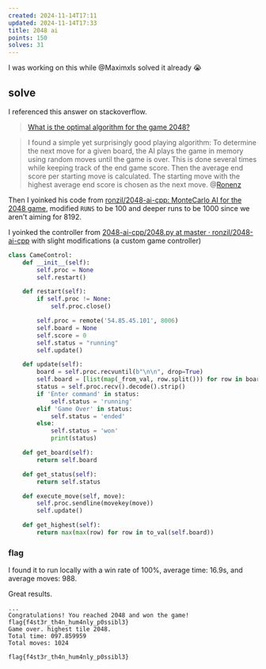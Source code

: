 ```yaml
---
created: 2024-11-14T17:11
updated: 2024-11-14T17:33
title: 2048 ai
points: 150
solves: 31
---
```


I was working on this while @Maximxls solved it already 😭

## solve

I referenced this answer on stackoverflow.

> [What is the optimal algorithm for the game 2048?](https://stackoverflow.com/a/23853848/18196178)

> I found a simple yet surprisingly good playing algorithm: To determine the next move for a given board, the AI plays the game in memory using random moves until the game is over. This is done several times while keeping track of the end game score. Then the average end score per starting move is calculated. The starting move with the highest average end score is chosen as the next move.
> @[Ronenz](https://stackoverflow.com/users/632039/ronenz)

Then I yoinked his code from [ronzil/2048-ai-cpp: MonteCarlo AI for the 2048 game](https://github.com/ronzil/2048-ai-cpp), modified `RUNS` to be 100 and deeper runs to be 1000 since we aren't aiming for 8192.

I yoinked the controller from [2048-ai-cpp/2048.py at master · ronzil/2048-ai-cpp](https://github.com/ronzil/2048-ai-cpp/blob/master/2048.py) with slight modifications (a custom game controller)

```python [solve.py]
class CameControl:
    def __init__(self):
        self.proc = None
        self.restart()

    def restart(self):
        if self.proc != None:
            self.proc.close()

        self.proc = remote('54.85.45.101', 8006)
        self.board = None
        self.score = 0
        self.status = "running"
        self.update()

    def update(self):
        board = self.proc.recvuntil(b"\n\n", drop=True)
        self.board = [list(map(_from_val, row.split())) for row in board.decode().strip().split("\n")]
        status = self.proc.recv().decode().strip()
        if 'Enter command' in status:
            self.status = 'running'
        elif 'Game Over' in status:
            self.status = 'ended'
        else:
            self.status = 'won'
            print(status)

    def get_board(self):
        return self.board

    def get_status(self):
        return self.status

    def execute_move(self, move):
        self.proc.sendline(movekey(move))
        self.update()

    def get_highest(self):
        return max(max(row) for row in to_val(self.board))
```

### flag
I found it to run locally with a win rate of 100%, average time: 16.9s, and average moves: 988.

Great results.

```
...
Congratulations! You reached 2048 and won the game!
flag{f4st3r_th4n_hum4nly_p0ssibl3}
Game over. highest tile 2048.
Total time: 097.859959
Total moves: 1024
```

```flag
flag{f4st3r_th4n_hum4nly_p0ssibl3}
```
